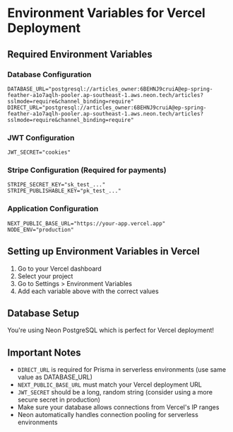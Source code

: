 # Environment Variables for Vercel Deployment

## Required Environment Variables

### Database Configuration
```
DATABASE_URL="postgresql://articles_owner:6BEHNJ9cruiA@ep-spring-feather-a1o7aqlh-pooler.ap-southeast-1.aws.neon.tech/articles?sslmode=require&channel_binding=require"
DIRECT_URL="postgresql://articles_owner:6BEHNJ9cruiA@ep-spring-feather-a1o7aqlh-pooler.ap-southeast-1.aws.neon.tech/articles?sslmode=require&channel_binding=require"
```

### JWT Configuration
```
JWT_SECRET="cookies"
```

### Stripe Configuration (Required for payments)
```
STRIPE_SECRET_KEY="sk_test_..."
STRIPE_PUBLISHABLE_KEY="pk_test_..."
```

### Application Configuration
```
NEXT_PUBLIC_BASE_URL="https://your-app.vercel.app"
NODE_ENV="production"
```

## Setting up Environment Variables in Vercel

1. Go to your Vercel dashboard
2. Select your project
3. Go to Settings > Environment Variables
4. Add each variable above with the correct values

## Database Setup

You're using Neon PostgreSQL which is perfect for Vercel deployment!

## Important Notes

- `DIRECT_URL` is required for Prisma in serverless environments (use same value as DATABASE_URL)
- `NEXT_PUBLIC_BASE_URL` must match your Vercel deployment URL
- `JWT_SECRET` should be a long, random string (consider using a more secure secret in production)
- Make sure your database allows connections from Vercel's IP ranges
- Neon automatically handles connection pooling for serverless environments
